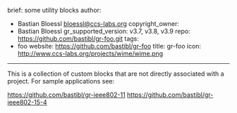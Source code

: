 brief: some utility blocks
author:
  - Bastian Bloessl <bloessl@ccs-labs.org>
copyright_owner:
  - Bastian Bloessl
gr_supported_version: v3.7, v3.8, v3.9
repo: https://github.com/bastibl/gr-foo.git
tags:
  - foo
website: https://github.com/bastibl/gr-foo
title: gr-foo
icon: http://www.ccs-labs.org/projects/wime/wime.png
---
This is a collection of custom blocks that are not directly associated with a project. For sample applications see:

https://github.com/bastibl/gr-ieee802-11
https://github.com/bastibl/gr-ieee802-15-4
